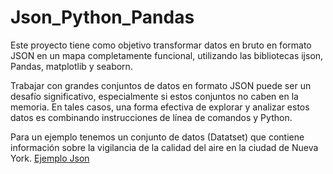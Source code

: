 # Json_Python_Pandas

Este proyecto tiene como objetivo transformar datos en bruto en formato JSON en un mapa completamente funcional, 
utilizando las bibliotecas ijson, Pandas, matplotlib y seaborn.

Trabajar con grandes conjuntos de datos en formato JSON puede ser un desafío significativo, especialmente si estos conjuntos no caben en la memoria. En tales casos, 
una forma efectiva de explorar y analizar estos datos es combinando instrucciones de línea de comandos y Python.

Para un ejemplo tenemos un conjunto de datos (Datatset) que contiene información sobre la vigilancia de la calidad del aire en la ciudad de Nueva York.
[Ejemplo Json](https://github.com/elena210910/Json_Python_Pandas/blob/main/foto%20json.PNG)


